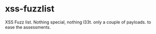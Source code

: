 # xss-fuzzlist
XSS Fuzz list. Nothing special, nothing l33t. only a couple of payloads. to ease the assessments. 

